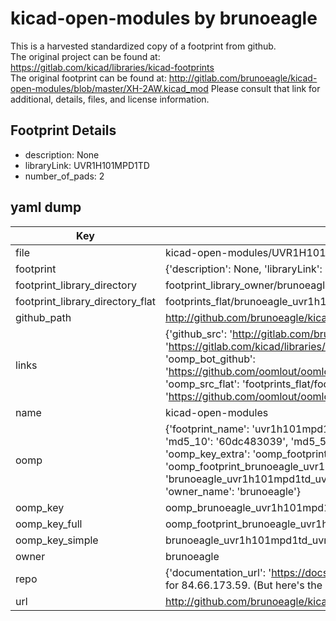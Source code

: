 # kicad-open-modules by brunoeagle  
This is a harvested standardized copy of a footprint from github.  
The original project can be found at:  
https://gitlab.com/kicad/libraries/kicad-footprints  
The original footprint can be found at:
http://gitlab.com/brunoeagle/kicad-open-modules/blob/master/XH-2AW.kicad_mod
Please consult that link for additional, details, files, and license information.  
## Footprint Details
* description: None  
* libraryLink: UVR1H101MPD1TD  
* number_of_pads: 2  
## yaml dump  
| Key | Value |  
| --- | --- |  
| file | kicad-open-modules/UVR1H101MPD1TD.kicad_mod |  
| footprint | {'description': None, 'libraryLink': 'UVR1H101MPD1TD', 'number_of_pads': 2} |  
| footprint_library_directory | footprint_library_owner/brunoeagle_kicad-open-modules |  
| footprint_library_directory_flat | footprints_flat/brunoeagle_uvr1h101mpd1td_uvr1h101mpd1td/working |  
| github_path | http://github.com/brunoeagle/kicad-open-modules/blob/master/UVR1H101MPD1TD.kicad_mod |  
| links | {'github_src': 'http://gitlab.com/brunoeagle/kicad-open-modules/blob/master/XH-2AW.kicad_mod', 'github_src_repo': 'https://gitlab.com/kicad/libraries/kicad-footprints', 'oomp_bot': 'footprints/brunoeagle_uvr1h101mpd1td_uvr1h101mpd1td/working', 'oomp_bot_github': 'https://github.com/oomlout/oomlout_oomp_footprint_bot/tree/main/footprints/brunoeagle_uvr1h101mpd1td_uvr1h101mpd1td/working', 'oomp_src_flat': 'footprints_flat/footprints_flat/brunoeagle_uvr1h101mpd1td_uvr1h101mpd1td/working', 'oomp_src_flat_github': 'https://github.com/oomlout/oomlout_oomp_footprint_src/tree/main/footprints_flat/brunoeagle_uvr1h101mpd1td_uvr1h101mpd1td/working'} |  
| name | kicad-open-modules |  
| oomp | {'footprint_name': 'uvr1h101mpd1td', 'library_name': 'uvr1h101mpd1td_kicad_mod', 'md5': '60dc483039ff03d6376529725ac0cee1', 'md5_10': '60dc483039', 'md5_5': '60dc4', 'md5_6': '60dc48', 'oomp_key': 'oomp_brunoeagle_uvr1h101mpd1td_uvr1h101mpd1td', 'oomp_key_extra': 'oomp_footprint_brunoeagle_uvr1h101mpd1td_uvr1h101mpd1td', 'oomp_key_full': 'oomp_footprint_brunoeagle_uvr1h101mpd1td_uvr1h101mpd1td_60dc48', 'oomp_key_simple': 'brunoeagle_uvr1h101mpd1td_uvr1h101mpd1td', 'original_filename': 'kicad-open-modules/UVR1H101MPD1TD.kicad_mod', 'owner_name': 'brunoeagle'} |  
| oomp_key | oomp_brunoeagle_uvr1h101mpd1td_uvr1h101mpd1td |  
| oomp_key_full | oomp_footprint_brunoeagle_uvr1h101mpd1td_uvr1h101mpd1td |  
| oomp_key_simple | brunoeagle_uvr1h101mpd1td_uvr1h101mpd1td |  
| owner | brunoeagle |  
| repo | {'documentation_url': 'https://docs.github.com/rest/overview/resources-in-the-rest-api#rate-limiting', 'message': "API rate limit exceeded for 84.66.173.59. (But here's the good news: Authenticated requests get a higher rate limit. Check out the documentation for more details.)"} |  
| url | http://github.com/brunoeagle/kicad-open-modules |  

